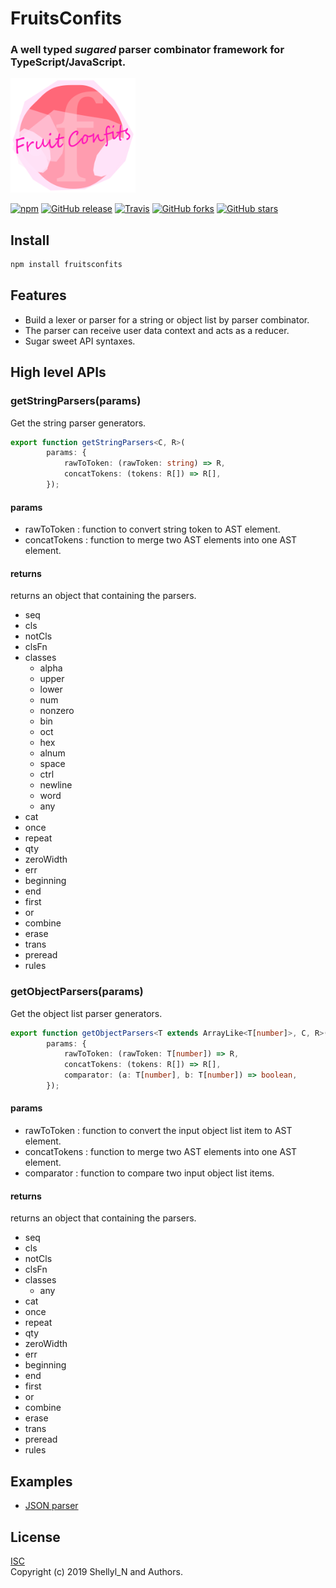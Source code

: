 # FruitsConfits
### A well typed _sugared_ parser combinator framework for TypeScript/JavaScript.

<img src="https://raw.githubusercontent.com/shellyln/fruitsconfits/master/docs/images/logo.svg?sanitize=true" title="logo" style="width: 200px">


[![npm](https://img.shields.io/npm/v/fruitsconfits.svg)](https://www.npmjs.com/package/fruitsconfits)
[![GitHub release](https://img.shields.io/github/release/shellyln/fruitsconfits.svg)](https://github.com/shellyln/fruitsconfits/releases)
[![Travis](https://img.shields.io/travis/shellyln/fruitsconfits/master.svg)](https://travis-ci.org/shellyln/fruitsconfits)
[![GitHub forks](https://img.shields.io/github/forks/shellyln/fruitsconfits.svg?style=social&label=Fork)](https://github.com/shellyln/fruitsconfits/fork)
[![GitHub stars](https://img.shields.io/github/stars/shellyln/fruitsconfits.svg?style=social&label=Star)](https://github.com/shellyln/fruitsconfits)


## Install

```sh
npm install fruitsconfits
```

## Features

* Build a lexer or parser for a string or object list by parser combinator.
* The parser can receive user data context and acts as a reducer.
* Sugar sweet API syntaxes.

## High level APIs

### getStringParsers(params)
Get the string parser generators.

```ts
export function getStringParsers<C, R>(
        params: {
            rawToToken: (rawToken: string) => R,
            concatTokens: (tokens: R[]) => R[],
        });
```

#### params
* rawToToken : function to convert string token to AST element.
* concatTokens : function to merge two AST elements into one AST element.

#### returns
returns an object that containing the parsers.
* seq
* cls
* notCls
* clsFn
* classes
  * alpha
  * upper
  * lower
  * num
  * nonzero
  * bin
  * oct
  * hex
  * alnum
  * space
  * ctrl
  * newline
  * word
  * any
* cat
* once
* repeat
* qty
* zeroWidth
* err
* beginning
* end
* first
* or
* combine
* erase
* trans
* preread
* rules


### getObjectParsers(params)
Get the object list parser generators.

```ts
export function getObjectParsers<T extends ArrayLike<T[number]>, C, R>(
        params: {
            rawToToken: (rawToken: T[number]) => R,
            concatTokens: (tokens: R[]) => R[],
            comparator: (a: T[number], b: T[number]) => boolean,
        });
```

#### params
* rawToToken : function to convert the input object list item to AST element.
* concatTokens : function to merge two AST elements into one AST element.
* comparator : function to compare two input object list items.

#### returns
returns an object that containing the parsers.
* seq
* cls
* notCls
* clsFn
* classes
  * any
* cat
* once
* repeat
* qty
* zeroWidth
* err
* beginning
* end
* first
* or
* combine
* erase
* trans
* preread
* rules


## Examples

* [JSON parser](https://github.com/shellyln/fruitsconfits/blob/master/src/examples/json-parser/index.ts)

## License
[ISC](https://github.com/shellyln/fruitsconfits/blob/master/LICENSE.md)  
Copyright (c) 2019 Shellyl_N and Authors.

